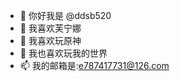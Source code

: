 - 👋 你好我是 @ddsb520
- 👀 我喜欢芙宁娜
- 🌱 我喜欢玩原神
- 💞️ 我也喜欢玩我的世界
- 📫 我的邮箱是:e787417731@126.com

<!---
ddsb520/ddsb520 is a ✨ special ✨ repository because its `README.md` (this file) appears on your GitHub profile.
You can click the Preview link to take a look at your changes.
--->
